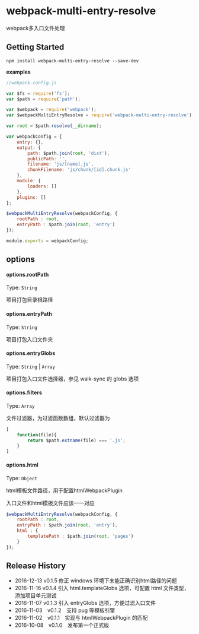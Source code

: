 # webpack-multi-entry-resolve
webpack多入口文件处理

## Getting Started

```shell
npm install webpack-multi-entry-resolve --save-dev
```

__examples__

```js
//webpack.config.js

var $fs = require('fs');
var $path = require('path');

var $webpack = require('webpack');
var $webpackMultiEntryResolve = require('webpack-multi-entry-resolve');

var root = $path.resolve(__dirname);

var webpackConfig = {
	entry: {},
	output: {
		path: $path.join(root, 'dist'),
		publicPath: '',
		filename: 'js/[name].js',
		chunkFilename: 'js/chunk/[id].chunk.js'
	},
	module: {
		loaders: []
	},
	plugins: []
};

$webpackMultiEntryResolve(webpackConfig, {
	rootPath : root,
	entryPath : $path.join(root, 'entry')
});

module.exports = webpackConfig;

```

## options

#### options.rootPath

Type: `String`

项目打包目录根路径

#### options.entryPath

Type: `String`

项目打包入口文件夹

#### options.entryGlobs

Type: `String` | `Array`

项目打包入口文件选择器，参见 walk-sync 的 globs 选项

#### options.filters

Type: `Array`

文件过滤器，为过滤函数数组，默认过滤器为

```js
[
	function(file){
		return $path.extname(file) === '.js';
	}
]
```

#### options.html

Type: `Object`

html模板文件路径，用于配置htmlWebpackPlugin

入口文件和html模板文件应该一一对应

```js
$webpackMultiEntryResolve(webpackConfig, {
	rootPath : root,
	entryPath : $path.join(root, 'entry'),
	html : {
		templatePath : $path.join(root, 'pages')
	}
});
```

## Release History

 * 2016-12-13 v0.1.5 修正 windows 环境下未能正确识别html路径的问题
 * 2016-11-16 v0.1.4 引入 html.templateGlobs 选项，可配置 html 文件类型，添加项目单元测试
 * 2016-11-07 v0.1.3 引入 entryGlobs 选项，方便过滤入口文件
 * 2016-11-03 v0.1.2 支持 pug 等模板引擎
 * 2016-11-02 v0.1.1 实现与 htmlWebpackPlugin 的匹配
 * 2016-10-08 v0.1.0 发布第一个正式版



